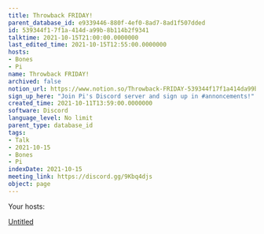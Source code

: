 ```yaml
---
title: Throwback FRIDAY!
parent_database_id: e9339446-880f-4ef0-8ad7-8ad1f507dded
id: 539344f1-7f1a-414d-a99b-8b114b2f9341
talktime: 2021-10-15T21:00:00.0000000
last_edited_time: 2021-10-15T12:55:00.0000000
hosts:
- Bones
- Pi
name: Throwback FRIDAY!
archived: false
notion_url: https://www.notion.so/Throwback-FRIDAY-539344f17f1a414da99b8b114b2f9341
sign_up_here: "Join Pi's Discord server and sign up in #annoncements!"
created_time: 2021-10-11T13:59:00.0000000
software: Discord
language_level: No limit
parent_type: database_id
tags:
- Talk
- 2021-10-15
- Bones
- Pi
indexDate: 2021-10-15
meeting_link: https://discord.gg/9Kbq4djs
object: page
---
```




Your hosts:

[Untitled](https://www.notion.so/482e61b02b9c4456b2b4fe86bb7544c6)   





